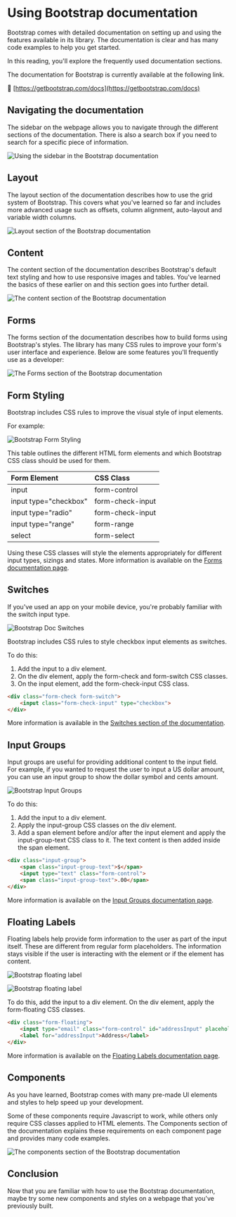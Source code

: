 # Using Bootstrap documentation

Bootstrap comes with detailed documentation on setting up and using the features available in its library. The documentation is clear and has many code examples to help you get started.

In this reading, you'll explore the frequently used documentation sections.

The documentation for Bootstrap is currently available at the following link.

🔗 [https://getbootstrap.com/docs](https://getbootstrap.com/docs)

## Navigating the documentation

The sidebar on the webpage allows you to navigate through the different sections of the documentation. There is also a search box if you need to search for a specific piece of information.

![Using the sidebar in the Bootstrap documentation](https://d3c33hcgiwev3.cloudfront.net/imageAssetProxy.v1/VWhuQ2jdTOWobkNo3Tzlig_4e8c558329ff45728a69e3b0aa2909e1_bootstrap_docs_navigation.png?expiry=1746748800000&hmac=5twCPNz36tvOxN5GgpGHRsYRAw4V3VGVIf9C3ANBD2w)

## Layout

The layout section of the documentation describes how to use the grid system of Bootstrap. This covers what you've learned so far and includes more advanced usage such as offsets, column alignment, auto-layout and variable width columns.

![Layout section of the Bootstrap documentation](https://d3c33hcgiwev3.cloudfront.net/imageAssetProxy.v1/gtR6MVzDSMeUejFcw9jHuQ_94b91c6eacdd4a1eb1d525f4100972e1_bootstrap_docs_layout.png?expiry=1746748800000&hmac=patzlC-hGovuo5oxfydYdF9SyyU8wKczGjfht4CsMCc)

## Content

The content section of the documentation describes Bootstrap's default text styling and how to use responsive images and tables. You've learned the basics of these earlier on and this section goes into further detail.

![The content section of the Bootstrap documentation](https://d3c33hcgiwev3.cloudfront.net/imageAssetProxy.v1/8aeY4Cx-QwinmOAsfsMIdQ_c567a25e837f458b871c29b5ebf4b9e1_bootstrap_docs_content.png?expiry=1746748800000&hmac=ZoUCWpP_Ut7wnzoTrfUP7HHb6NYasq09Lv6CmaTZVQw)

## Forms

The forms section of the documentation describes how to build forms using Bootstrap's styles. The library has many CSS rules to improve your form's user interface and experience. Below are some features you'll frequently use as a developer:

![The Forms section of the Bootstrap documentation](https://d3c33hcgiwev3.cloudfront.net/imageAssetProxy.v1/KH7sNjT0QAS-7DY09AAEGQ_155d8f197dbd4a979f9d3c9cd7b29ce1_bootstrap_docs_forms.png?expiry=1746748800000&hmac=pryNuW7gMzsQh-8t8HbkGHd7ALHS_HGhNg0E_68PlTA)

## Form Styling

Bootstrap includes CSS rules to improve the visual style of input elements.

For example:

![Bootstrap Form Styling](https://d3c33hcgiwev3.cloudfront.net/imageAssetProxy.v1/kZRMrVcjR1uUTK1XI1dbpw_96c7aebfb62e42f49766f0e63257b1e1_bootstrap_form_control.png?expiry=1746748800000&hmac=4XnKkDqB5MOU6PhWATxEjH5nlB2pG_JUKgu7CilPcc4)

This table outlines the different HTML form elements and which Bootstrap CSS class should be used for them.

| **Form Element**  | **CSS Class**  |
|:----------------- |:-----------------|
|input                |form-control    |
|input type="checkbox"|form-check-input|
|input type="radio"   |form-check-input|
|input type="range"   |form-range      |
|select               |form-select     |

Using these CSS classes will style the elements appropriately for different input types, sizings and states. More information is available on the [Forms documentation page](https://getbootstrap.com/docs/5.0/forms/overview/).

## Switches

If you've used an app on your mobile device, you're probably familiar with the switch input type.

![Bootstrap Doc Switches](https://d3c33hcgiwev3.cloudfront.net/imageAssetProxy.v1/t-RILIyKSwekSCyMipsHug_9b79ddf623c54c6f8719964fc25e20e1_bootstrap_docs_switches.png?expiry=1746748800000&hmac=boaXH1q_mEdkRtdD_u7wlV5Mo-auxpAgkYkOQ-yAKlE)

Bootstrap includes CSS rules to style checkbox input elements as switches.

To do this:

1. Add the input to a div element.
2. On the div element, apply the form-check and form-switch CSS classes.
3. On the input element, add the form-check-input CSS class.

```html
<div class="form-check form-switch">
    <input class="form-check-input" type="checkbox">
</div>
```

More information is available in the [Switches section of the documentation](https://getbootstrap.com/docs/5.0/forms/checks-radios/#switches).

## Input Groups

Input groups are useful for providing additional content to the input field. For example, if you wanted to request the user to input a US dollar amount, you can use an input group to show the dollar symbol and cents amount.

![Bootstrap Input Groups](https://d3c33hcgiwev3.cloudfront.net/imageAssetProxy.v1/mr7x2CKwQ86-8dgisGPOQQ_b4407177d0b74adc8b4affb9fc8efde1_bootstrap_input_group.png?expiry=1746748800000&hmac=q7BZvkd5CHGvlBbdgPZnmv88kXOQwQLqzDPCM5cbVUg)

To do this:

1. Add the input to a div element.
2. Apply the input-group CSS classes on the div element.
3. Add a span element before and/or after the input element and apply the input-group-text CSS class to it. The text content is then added inside the span element.

```html
<div class="input-group">
    <span class="input-group-text">$</span>
    <input type="text" class="form-control">
    <span class="input-group-text">.00</span>
</div>
```

More information is available on the [Input Groups documentation page](https://getbootstrap.com/docs/5.0/forms/input-group/).

## Floating Labels

Floating labels help provide form information to the user as part of the input itself. These are different from regular form placeholders. The information stays visible if the user is interacting with the element or if the element has content.

![Bootstrap floating label](https://d3c33hcgiwev3.cloudfront.net/imageAssetProxy.v1/d91CBY4JQoOdQgWOCaKD5Q_cee428e3084f4f51bb27b71a353924e1_bootstrap_docs_floating_label1.png?expiry=1746748800000&hmac=IOCsHu1c1PkVRJb6Ff4rkkVjLNTD6hBSaePHJ6jCM6w)

![Bootstrap floating label](https://d3c33hcgiwev3.cloudfront.net/imageAssetProxy.v1/-5va2gC4R56b2toAuPeehQ_159ac1bc9ba744778bccd91d679fa2e1_bootstrap_docs_floating_label2.png?expiry=1746748800000&hmac=QaAPlGRrmj-i0K4Z9VtuBs6DQZWWIhYXJF-HYCTp9b8)

To do this, add the input to a div element. On the div element, apply the form-floating CSS classes.

```html
<div class="form-floating">
    <input type="email" class="form-control" id="addressInput" placeholder="Address">
    <label for="addressInput">Address</label>
</div>
```

More information is available on the [Floating Labels documentation page](https://getbootstrap.com/docs/5.0/forms/floating-labels/).

## Components

As you have learned, Bootstrap comes with many pre-made UI elements and styles to help speed up your development.

Some of these components require Javascript to work, while others only require CSS classes applied to HTML elements. The Components section of the documentation explains these requirements on each component page and provides many code examples.

![The components section of the Bootstrap documentation](https://d3c33hcgiwev3.cloudfront.net/imageAssetProxy.v1/SF1dLntLRAqdXS57S1QKcg_27e2d870013f468ab187f7a708113fe1_bootstrap_docs_components.png?expiry=1746748800000&hmac=oqO7nqComP00LIuPmHaQ6G859kL-xrz2rmU9RWu7xKM)

## Conclusion

Now that you are familiar with how to use the Bootstrap documentation, maybe try some new components and styles on a webpage that you've previously built.